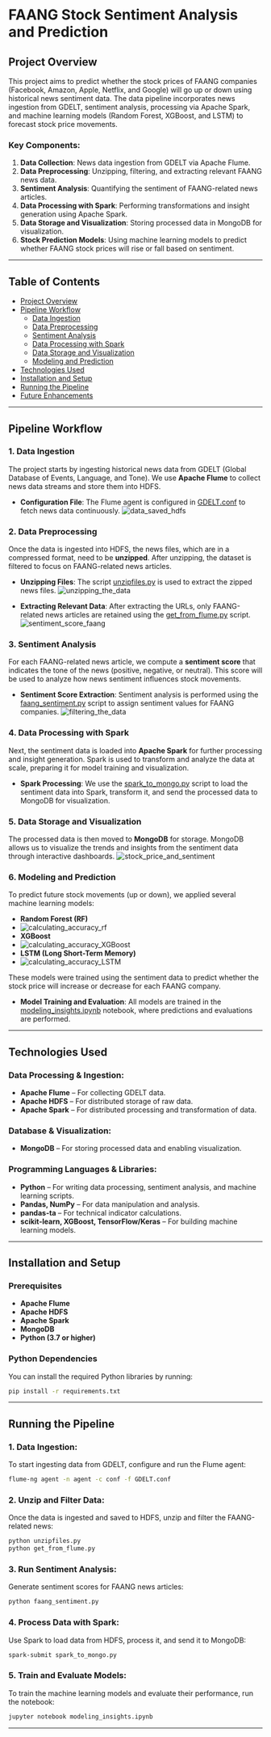 # **FAANG Stock Sentiment Analysis and Prediction**

## **Project Overview**

This project aims to predict whether the stock prices of FAANG companies (Facebook, Amazon, Apple, Netflix, and Google) will go up or down using historical news sentiment data. The data pipeline incorporates news ingestion from GDELT, sentiment analysis, processing via Apache Spark, and machine learning models (Random Forest, XGBoost, and LSTM) to forecast stock price movements.

### **Key Components:**

1. **Data Collection**: News data ingestion from GDELT via Apache Flume.
2. **Data Preprocessing**: Unzipping, filtering, and extracting relevant FAANG news data.
3. **Sentiment Analysis**: Quantifying the sentiment of FAANG-related news articles.
4. **Data Processing with Spark**: Performing transformations and insight generation using Apache Spark.
5. **Data Storage and Visualization**: Storing processed data in MongoDB for visualization.
6. **Stock Prediction Models**: Using machine learning models to predict whether FAANG stock prices will rise or fall based on sentiment.

---

## **Table of Contents**

- [Project Overview](#project-overview)
- [Pipeline Workflow](#pipeline-workflow)
  - [Data Ingestion](#data-ingestion)
  - [Data Preprocessing](#data-preprocessing)
  - [Sentiment Analysis](#sentiment-analysis)
  - [Data Processing with Spark](#data-processing-with-spark)
  - [Data Storage and Visualization](#data-storage-and-visualization)
  - [Modeling and Prediction](#modeling-and-prediction)
- [Technologies Used](#technologies-used)
- [Installation and Setup](#installation-and-setup)
- [Running the Pipeline](#running-the-pipeline)
- [Future Enhancements](#future-enhancements)

---

## **Pipeline Workflow**

### **1. Data Ingestion**

The project starts by ingesting historical news data from GDELT (Global Database of Events, Language, and Tone). We use **Apache Flume** to collect news data streams and store them into HDFS.

- **Configuration File**: The Flume agent is configured in [GDELT.conf](./GDELT.conf) to fetch news data continuously.
![data_saved_hdfs](https://github.com/user-attachments/assets/79d24065-3527-4715-bb47-21c747271362)

### **2. Data Preprocessing**

Once the data is ingested into HDFS, the news files, which are in a compressed format, need to be **unzipped**. After unzipping, the dataset is filtered to focus on FAANG-related news articles.

- **Unzipping Files**: The script [unzipfiles.py](./unzipfiles.py) is used to extract the zipped news files.
  ![unzipping_the_data](https://github.com/user-attachments/assets/000c89b7-f76c-4ffb-ac3f-0848578a0bb4)

- **Extracting Relevant Data**: After extracting the URLs, only FAANG-related news articles are retained using the [get_from_flume.py](./get_from_flume.py) script.
![sentiment_score_faang](https://github.com/user-attachments/assets/2907d2db-7000-4399-8cff-574e4bc64784)

### **3. Sentiment Analysis**

For each FAANG-related news article, we compute a **sentiment score** that indicates the tone of the news (positive, negative, or neutral). This score will be used to analyze how news sentiment influences stock movements.

- **Sentiment Score Extraction**: Sentiment analysis is performed using the [faang_sentiment.py](./faang_sentiment.py) script to assign sentiment values for FAANG companies.
![filtering_the_data](https://github.com/user-attachments/assets/00306e60-0854-4c92-ab19-c322c7ff7562)

### **4. Data Processing with Spark**

Next, the sentiment data is loaded into **Apache Spark** for further processing and insight generation. Spark is used to transform and analyze the data at scale, preparing it for model training and visualization.

- **Spark Processing**: We use the [spark_to_mongo.py](./spark_to_mongo.py) script to load the sentiment data into Spark, transform it, and send the processed data to MongoDB for visualization.

### **5. Data Storage and Visualization**

The processed data is then moved to **MongoDB** for storage. MongoDB allows us to visualize the trends and insights from the sentiment data through interactive dashboards.
![stock_price_and_sentiment](https://github.com/user-attachments/assets/a030303a-5f95-478d-880d-5884c5860529)

### **6. Modeling and Prediction**

To predict future stock movements (up or down), we applied several machine learning models:
  
  - **Random Forest (RF)**
  - ![calculating_accuracy_rf](https://github.com/user-attachments/assets/1437ad44-8902-47bb-8a39-63376d69c9d0)
  - **XGBoost**
  - ![calculating_accuracy_XGBoost](https://github.com/user-attachments/assets/a40d2c48-3849-4189-adfd-190704918966)
  - **LSTM (Long Short-Term Memory)**
  - ![calculating_accuracy_LSTM](https://github.com/user-attachments/assets/3c4d16f0-8a84-4f93-8195-221b3eda3c98)

These models were trained using the sentiment data to predict whether the stock price will increase or decrease for each FAANG company.

- **Model Training and Evaluation**: All models are trained in the [modeling_insights.ipynb](./modeling_insights.ipynb) notebook, where predictions and evaluations are performed.

---

## **Technologies Used**

### **Data Processing & Ingestion:**
- **Apache Flume** – For collecting GDELT data.
- **Apache HDFS** – For distributed storage of raw data.
- **Apache Spark** – For distributed processing and transformation of data.

### **Database & Visualization:**
- **MongoDB** – For storing processed data and enabling visualization.

### **Programming Languages & Libraries:**
- **Python** – For writing data processing, sentiment analysis, and machine learning scripts.
- **Pandas, NumPy** – For data manipulation and analysis.
- **pandas-ta** – For technical indicator calculations.
- **scikit-learn, XGBoost, TensorFlow/Keras** – For building machine learning models.

---

## **Installation and Setup**

### **Prerequisites**
- **Apache Flume**
- **Apache HDFS**
- **Apache Spark**
- **MongoDB**
- **Python (3.7 or higher)**

### **Python Dependencies**

You can install the required Python libraries by running:

```bash
pip install -r requirements.txt
```

---

## **Running the Pipeline**

### 1. **Data Ingestion**:

To start ingesting data from GDELT, configure and run the Flume agent:

```bash
flume-ng agent -n agent -c conf -f GDELT.conf
```

### 2. **Unzip and Filter Data**:

Once the data is ingested and saved to HDFS, unzip and filter the FAANG-related news:

```bash
python unzipfiles.py
python get_from_flume.py
```

### 3. **Run Sentiment Analysis**:

Generate sentiment scores for FAANG news articles:

```bash
python faang_sentiment.py
```

### 4. **Process Data with Spark**:

Use Spark to load data from HDFS, process it, and send it to MongoDB:

```bash
spark-submit spark_to_mongo.py
```

### 5. **Train and Evaluate Models**:

To train the machine learning models and evaluate their performance, run the notebook:

```bash
jupyter notebook modeling_insights.ipynb
```

---


